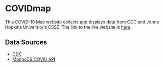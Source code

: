# COVIDmap
This COVID-19 Map website collects and displays data from CDC and Johns Hopkins University's CSSE.
The link to the live website is [here](https://covid-data-map.herokuapp.com/).



## Data Sources
- [CDC](https://data.cdc.gov/resource/9mfq-cb36.json)
- [MongoDB COVID API](https://www.mongodb.com/developer/article/johns-hopkins-university-covid-19-rest-api/)
